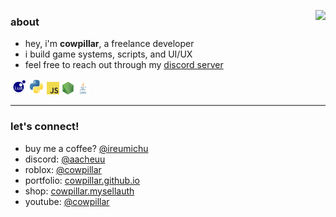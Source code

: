 <img height=16 align="right" src="https://komarev.com/ghpvc/?username=cowpillar&color=blueviolet&style=flat-square"/></span>

### about

- hey, i'm **cowpillar**, a freelance developer
- i build game systems, scripts, and UI/UX
- feel free to reach out through my [discord server](https://discord.com/invite/ZdwPe8JKCC)

<!--
<div align="left">
  <img src="https://github-readme-stats.vercel.app/api/top-langs?username=cowpillar&locale=en&hide_title=false&hide_progress=true&card_width=320&langs_count=6&theme=radical&hide_border=false&order=2" height="200" alt="languages graph"  />
-->

<code><img height="25" alt="lua" src="https://raw.githubusercontent.com/github/explore/80688e429a7d4ef2fca1e82350fe8e3517d3494d/topics/lua/lua.png"></code>
<code><img height="25" alt="python" src="https://raw.githubusercontent.com/github/explore/80688e429a7d4ef2fca1e82350fe8e3517d3494d/topics/python/python.png"></code>
<code><img height="20" alt="javascript" src="https://raw.githubusercontent.com/github/explore/80688e429a7d4ef2fca1e82350fe8e3517d3494d/topics/javascript/javascript.png"></code>
<code><img height="20" alt="nodejs" src="https://raw.githubusercontent.com/github/explore/80688e429a7d4ef2fca1e82350fe8e3517d3494d/topics/nodejs/nodejs.png"></code>
<code><img height="20" alt="java" src="https://raw.githubusercontent.com/github/explore/80688e429a7d4ef2fca1e82350fe8e3517d3494d/topics/java/java.png"></code>

---

### let's connect!
- buy me a coffee? [@ireumichu](https://ko-fi.com/ireumichu)
- discord: [@aacheuu](https://discord.com/users/1097169174939312128)
- roblox: [@cowpillar](https://www.roblox.com/users/108284393/profile)
- portfolio: [cowpillar.github.io](https://cowpillar.github.io/)
- shop: [cowpillar.mysellauth](https://cowpillar.mysellauth.com/)
- youtube: [@cowpillar](https://www.youtube.com/@cowpillar)
